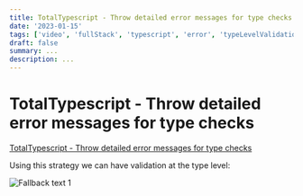 ```yaml
---
title: TotalTypescript - Throw detailed error messages for type checks
date: '2023-01-15'
tags: ['video', 'fullStack', 'typescript', 'error', 'typeLevelValidation', 'validation', 'read', 'withResume']
draft: false
summary: ...
description: ...
---
```


# TotalTypescript - Throw detailed error messages for type checks

[TotalTypescript - Throw detailed error messages for type checks](https://www.totaltypescript.com/tips/throw-detailed-error-messages-for-type-checks)

Using this strategy we can have validation at the type level:

![Fallback text 1](/static/assets/pasted-image-20221012172225.png)